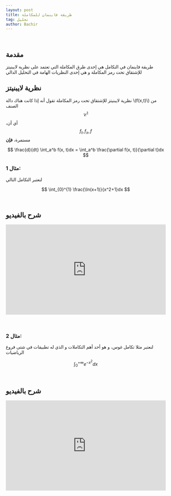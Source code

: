 ```yaml
---
layout: post
title: طريقة فاينمان للمكاملة
tag: تحليل
author: Bachir
---
```

<br>

## مقدمة 

طريقة فاينمان في التكامل هي إحدى طرق المكاملة التي تعتمد على نظرية لايبنيتز للإشتقاق تحت رمز المكاملة و هي إحدى النظريات الهامة في التحليل الدالي

## نظرية لايبنيتز

نظرية لايبنيتز للإشتقاق تحت رمز المكاملة تقول أنه إذا كانت هناك دالة \\(f(x,t)\\) من الصنف $$\mathcal{C}^1$$ ،أي أن $$f_t,f_x,f$$ مستمرة، <strong>  فإن</strong>

$$
\frac{d}{dt} \int_a^b f(x, t)dx = \int_a^b \frac{\partial f(x, t)}{\partial t}dx
$$



### مثال 1:

لنعتبر التكامل التالي 

$$
 \int_{0}^{1} \frac{\ln(x+1)}{x^2+1}dx
$$

<br>


## شرح بالفيديو

<div style="position: relative; padding-bottom: 56.25%; height: 0; overflow: hidden; max-width: 100%; height: auto;">
  <iframe 
    src="https://www.youtube.com/embed/IKGiPwgSFrk?si=q-714VkDAWVHEcIj" 
    title="YouTube video player"
    style="position: absolute; top: 0; left: 0; width: 100%; height: 100%; border: 0;"
    allow="accelerometer; autoplay; clipboard-write; encrypted-media; gyroscope; picture-in-picture; web-share" 
    referrerpolicy="strict-origin-when-cross-origin" 
    allowfullscreen>
  </iframe>
</div>

<br>


<br>


### مثال 2:

لنعتبر مثلا تكامل غوس، و هو أحد أهم التكاملات و الذي له تطبيقات في شتى فروع الرياضيات


$$
 \int_{0}^{+\infty} e^{-x^2}dx
$$

<br>

## شرح بالفيديو


<div style="position: relative; padding-bottom: 56.25%; height: 0; overflow: hidden; max-width: 100%; height: auto;">
  <iframe 
    src="https://www.youtube.com/embed/AflQCAFtgnA?si=qY05VwxaO4-U-SSV" 
    title="YouTube video player"
    style="position: absolute; top: 0; left: 0; width: 100%; height: 100%; border: 0;"
    allow="accelerometer; autoplay; clipboard-write; encrypted-media; gyroscope; picture-in-picture; web-share" 
    referrerpolicy="strict-origin-when-cross-origin" 
    allowfullscreen>
  </iframe>
</div>


<br>

<br>


<script src="https://utteranc.es/client.js"
        repo="bachirmath/bachirmath.github.io"
        issue-term="pathname"
        theme="github-dark-orange"
        crossorigin="anonymous"
        async>
</script>

